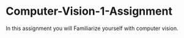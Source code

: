 # Computer-Vision-1-Assignment
In this assignment you will Familiarize yourself with computer vision.
